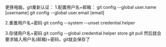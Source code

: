 更换电脑，git重新认证：
1.配置用户名+邮箱：
git config --global user.name [username]
git config --global user.email [email]

2.重置用户名+密码
git config --system --unset credential.helper

3.存储用户名+密码
git config --global credential.helper store
git pull
然后就会要求输入用户名(邮箱)+密码，git就会保存了


```



